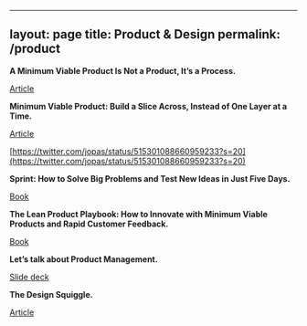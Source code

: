 
---
layout: page
title: Product & Design
permalink: /product
---

**A Minimum Viable Product Is Not a Product, It’s a Process.**

[Article](https://blog.ycombinator.com/minimum-viable-product-process/)

**Minimum Viable Product: Build a Slice Across, Instead of One Layer at a Time.**

[Article](https://www.jussipasanen.com/minimum-viable-product-build-a-slice-across-instead-of-one-layer-at-a-time/)

[https://twitter.com/jopas/status/515301088660959233?s=20](https://twitter.com/jopas/status/515301088660959233?s=20)

**Sprint: How to Solve Big Problems and Test New Ideas in Just Five Days.**

[Book](https://www.thesprintbook.com)

**The Lean Product Playbook: How to Innovate with Minimum Viable Products and Rapid Customer Feedback.**

[Book](https://leanproductplaybook.com)

**Let’s talk about Product Management.**

[Slide deck](https://news.greylock.com/let-s-talk-about-product-management-d7bc5606e0c4)

**The Design Squiggle.**

[Article](https://thedesignsquiggle.com)